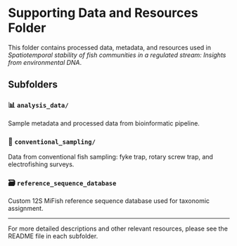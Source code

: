 # Supporting Data and Resources Folder

This folder contains processed data, metadata, and resources used in *Spatiotemporal stability of fish communities in a regulated stream: Insights from environmental DNA*.

## Subfolders

### 📊 `analysis_data/`
  Sample metadata and processed data from bioinformatic pipeline.

### 🎣 `conventional_sampling/`
  Data from conventional fish sampling: fyke trap, rotary screw trap, and electrofishing surveys.

### 🗃 `reference_sequence_database` 
  Custom 12S MiFish reference sequence database used for taxonomic assignment.

---

For more detailed descriptions and other relevant resources, please see the README file in each subfolder.

